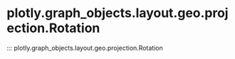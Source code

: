 # plotly.graph_objects.layout.geo.projection.Rotation

::: plotly.graph_objects.layout.geo.projection.Rotation
